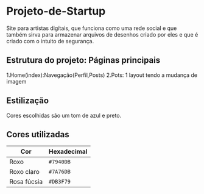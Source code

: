 # Projeto-de-Startup

Site para artistas digítais, que funciona como uma rede social e que também sirva para armazenar arquivos de desenhos criado por eles e que é criado com o intuito de segurança.

## Estrutura do projeto: Páginas principais
1.Home(index):Navegação(Perfil,Posts)
2.Pots: 1 layout tendo a mudança de imagem

## Estilização
Cores escolhidas são um tom de azul e preto.

## Cores utilizadas

| Cor              | Hexadecimal | 
|------------------|-------------|
| Roxo             | `#7940DB`   |
| Roxo claro       | `#7A76DB`   |
| Rosa fúcsia      | `#DB3F79`   |

